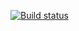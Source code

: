 [![Build status](https://ci.appveyor.com/api/projects/status/tkgidf70u5bggdrp?svg=true)](https://ci.appveyor.com/project/ErmEvgeniy/selenium-selectors)
